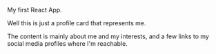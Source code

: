 My first React App.

Well this is just a profile card that represents me.

The content is mainly about me and my interests, and a few links to my social media profiles where I'm reachable.

